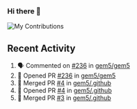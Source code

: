 ### Hi there 👋

![My Contributions](https://streak-stats.demolab.com?user=bobbyrbruce&hide_border=true&hide_current_streak=true&hide_longest_streak=true) 

## Recent Activity

<!--START_SECTION:activity-->
1. 🗣 Commented on [#236](https://github.com/gem5/gem5/pull/236#issuecomment-1696897318) in [gem5/gem5](https://github.com/gem5/gem5)
2. 💪 Opened PR [#236](https://github.com/gem5/gem5/pull/236) in [gem5/gem5](https://github.com/gem5/gem5)
3. 🎉 Merged PR [#4](https://github.com/gem5/.github/pull/4) in [gem5/.github](https://github.com/gem5/.github)
4. 💪 Opened PR [#4](https://github.com/gem5/.github/pull/4) in [gem5/.github](https://github.com/gem5/.github)
5. 🎉 Merged PR [#3](https://github.com/gem5/.github/pull/3) in [gem5/.github](https://github.com/gem5/.github)
<!--END_SECTION:activity-->

<!--
**BobbyRBruce/BobbyRBruce** is a ✨ _special_ ✨ repository because its `README.md` (this file) appears on your GitHub profile.

Here are some ideas to get you started:

- 🔭 I’m currently working on ...
- 🌱 I’m currently learning ...
- 👯 I’m looking to collaborate on ...
- 🤔 I’m looking for help with ...
- 💬 Ask me about ...
- 📫 How to reach me: ...
- 😄 Pronouns: ...
- ⚡ Fun fact: ...
-->
